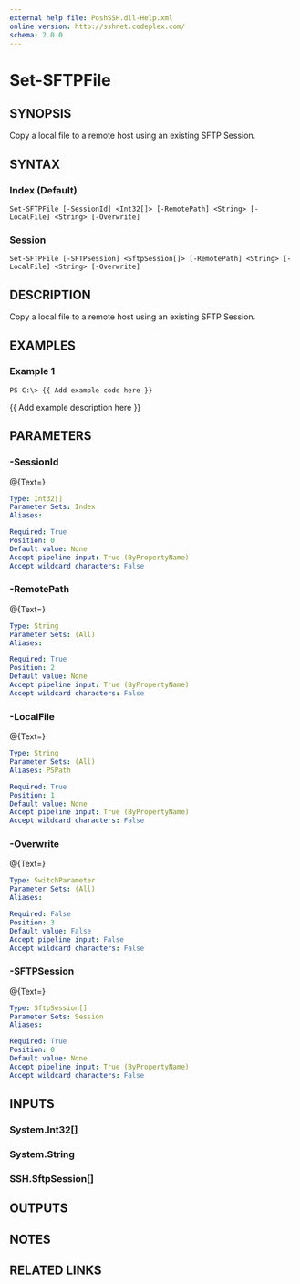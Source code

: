 ```yaml
---
external help file: PoshSSH.dll-Help.xml
online version: http://sshnet.codeplex.com/
schema: 2.0.0
---
```


# Set-SFTPFile

## SYNOPSIS
Copy a local file to a remote host using an existing SFTP Session.

## SYNTAX

### Index (Default)
```
Set-SFTPFile [-SessionId] <Int32[]> [-RemotePath] <String> [-LocalFile] <String> [-Overwrite]
```

### Session
```
Set-SFTPFile [-SFTPSession] <SftpSession[]> [-RemotePath] <String> [-LocalFile] <String> [-Overwrite]
```

## DESCRIPTION
Copy a local file to a remote host using an existing SFTP Session.

## EXAMPLES

### Example 1
```
PS C:\> {{ Add example code here }}
```

{{ Add example description here }}

## PARAMETERS

### -SessionId
@{Text=}

```yaml
Type: Int32[]
Parameter Sets: Index
Aliases: 

Required: True
Position: 0
Default value: None
Accept pipeline input: True (ByPropertyName)
Accept wildcard characters: False
```

### -RemotePath
@{Text=}

```yaml
Type: String
Parameter Sets: (All)
Aliases: 

Required: True
Position: 2
Default value: None
Accept pipeline input: True (ByPropertyName)
Accept wildcard characters: False
```

### -LocalFile
@{Text=}

```yaml
Type: String
Parameter Sets: (All)
Aliases: PSPath

Required: True
Position: 1
Default value: None
Accept pipeline input: True (ByPropertyName)
Accept wildcard characters: False
```

### -Overwrite
@{Text=}

```yaml
Type: SwitchParameter
Parameter Sets: (All)
Aliases: 

Required: False
Position: 3
Default value: False
Accept pipeline input: False
Accept wildcard characters: False
```

### -SFTPSession
@{Text=}

```yaml
Type: SftpSession[]
Parameter Sets: Session
Aliases: 

Required: True
Position: 0
Default value: None
Accept pipeline input: True (ByPropertyName)
Accept wildcard characters: False
```

## INPUTS

### System.Int32[]

### System.String

### SSH.SftpSession[]

## OUTPUTS

## NOTES

## RELATED LINKS

